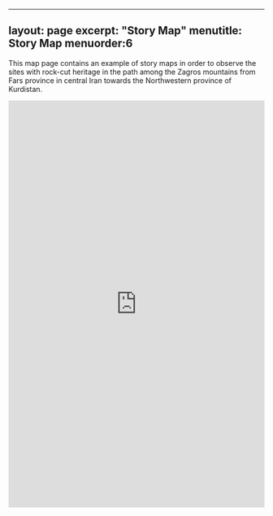 
---
layout: page
excerpt: "Story Map"
menutitle: Story Map
menuorder:6
---
This map page contains an example of story maps in order to observe the sites with rock-cut heritage in the path among the Zagros mountains from Fars province in central Iran towards the Northwestern province of Kurdistan.



<iframe src="https://arcg.is/1i4H5S" frameborder="0" width="100%" height="800"></iframe>
